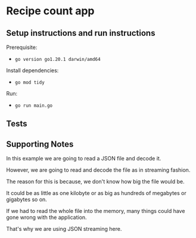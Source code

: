 # Recipe count app

## Setup instructions and run instructions

Prerequisite: 
- `go version go1.20.1 darwin/amd64`


Install dependencies:
- `go mod tidy`

Run:

- `go run main.go`

## Tests

## Supporting Notes

In this example we are going to read a JSON file and decode it. 

However, we are going to read and decode the file as in streaming fashion. 

The reason for this is because, we don't know how big the file would be. 

It could be as little as one kilobyte or as big as hundreds of megabytes or gigabytes so on. 

If we had to read the whole file into the memory, many things could have gone wrong with the application. 

That's why we are using JSON streaming here.
